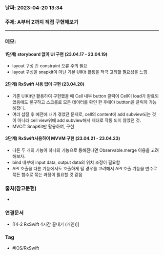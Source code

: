 ### 날짜: 2023-04-20 13:34

### 주제: A부터 Z까지 직접 구현해보기
---
### 메모: 
#### 1단계) storyboard 없이 UI 구현 (23.04.17 - 23.04.19)
- layout 구성 간 constraint 오류 주의 필요 
- layout 구성을 snapkit이 아닌 기본 UIKit 활용을 적극 고려할 필요성을 느낌
#### 2단계) RxSwift 사용 없이 구현 (23.04.20)
- 기존 UIKit만 활용하여 구현했을 때 Cell 내부 button 클릭이 Cell이 load가 완료되었음에도 불구하고 스크롤로 모든 데이터를 확인 한 후에야 buttton을 클릭이 가능해졌다. 
- 여러 삽질 후 에전에 내가 겪었던 문제로, cell의 content에 add subview되는 것이 아니라 cell view위에 add subview해서 제대로 작동 되지 않았던 것.
- MVC로 SnapKit만 활용하여, 구현
#### 3단계) RxSwift사용하여 MVVM 구현 (23.04.21 - 23.04.23)
- 다른 두 개의 기능이 하나의 기능으로 통해진다면 Observable.merge 이용을 고려해보자.
- bind 내부에 input data, output data의 위치 조정이 필요함 
- API 호출을 다른 기능에서도 호출하게 될 경우를 고려해서 API 호출 기능을 변수로 묶든 함수로 묶는 과정이 필요할 것 같음

### 출처(참고문헌) 
- 

### 연결문서 
- [[4-2 RxSwift 4시간 끝내기 (개인)]]

### Tag
- #IOS/RxSwift 